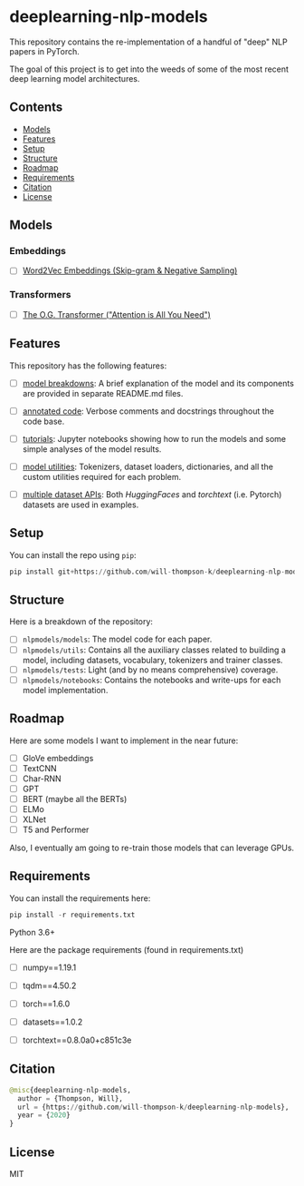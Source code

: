 # deeplearning-nlp-models


This repository contains the re-implementation of a handful of "deep" NLP papers in PyTorch.

The goal of this project is to get into the weeds of some of the most recent deep learning model architectures. 

## Contents

- [Models](#Models)
- [Features](#Features)
- [Setup](#Setup)
- [Structure](#Structure)
- [Roadmap](#Roadmap)
- [Requirements](#Requirements)
- [Citation](#Citation)
- [License](#License)


## Models

### Embeddings
- [ ] [Word2Vec Embeddings (Skip-gram & Negative Sampling)](nlpmodels/notebooks/word2vec/README.md)

### Transformers

- [ ] [The O.G. Transformer ("Attention is All You Need")](nlpmodels/notebooks/transformer/README.md)


## Features

This repository has the following features:

- [ ] <ins>model breakdowns</ins>: A brief explanation of the model and its components are provided in separate README.md files.
- [ ] <ins>annotated code</ins>: Verbose comments and docstrings throughout the code base.
- [ ] <ins>tutorials</ins>: Jupyter notebooks showing how to run the models and some simple analyses of the model results.
- [ ] <ins>model utilities</ins>: Tokenizers, dataset loaders, dictionaries, and all the custom utilities required for each problem.
- [ ] <ins>multiple dataset APIs</ins>: Both *HuggingFaces* and *torchtext* (i.e. Pytorch) datasets are used in examples.


## Setup

You can install the repo using `pip`:

```python
pip install git+https://github.com/will-thompson-k/deeplearning-nlp-models 
```

## Structure

Here is a breakdown of the repository:

- [ ] `nlpmodels/models`: The model code for each paper.
- [ ] `nlpmodels/utils`: Contains all the auxiliary classes related to building a model, 
including datasets, vocabulary, tokenizers and trainer classes.
- [ ] `nlpmodels/tests`: Light (and by no means comprehensive) coverage.
- [ ] `nlpmodels/notebooks`: Contains the notebooks and write-ups for each model implementation.

## Roadmap

Here are some models I want to implement in the near future:

- [ ] GloVe embeddings
- [ ] TextCNN
- [ ] Char-RNN
- [ ] GPT
- [ ] BERT (maybe all the BERTs)
- [ ] ELMo
- [ ] XLNet
- [ ] T5 and Performer

Also, I eventually am going to re-train those models that can leverage GPUs.

## Requirements

You can install the requirements here:

```python
pip install -r requirements.txt 
```

Python 3.6+

Here are the package requirements (found in requirements.txt)

- [ ] numpy==1.19.1
- [ ] tqdm==4.50.2
- [ ] torch==1.6.0
- [ ] datasets==1.0.2
- [ ] torchtext==0.8.0a0+c851c3e


## Citation

```python 
@misc{deeplearning-nlp-models,
  author = {Thompson, Will},
  url = {https://github.com/will-thompson-k/deeplearning-nlp-models},
  year = {2020}
}
```
## License

MIT